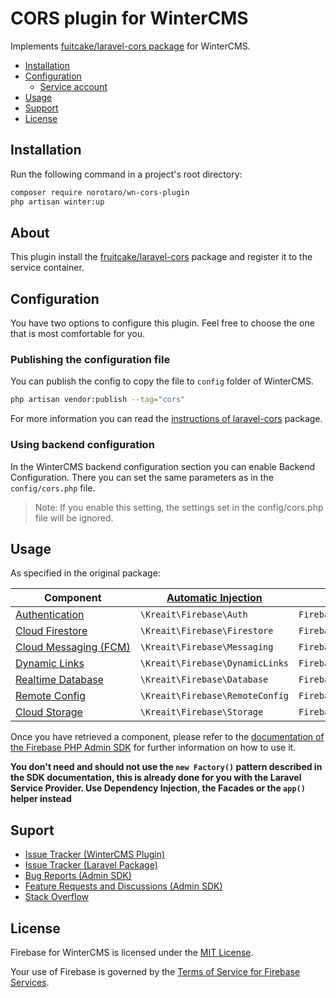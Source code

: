 # CORS plugin for WinterCMS

Implements [fuitcake/laravel-cors package](https://github.com/fruitcake/laravel-cors) for WinterCMS.

- [Installation](#installation)
- [Configuration](#configuration)
  - [Service account](#service-account)
- [Usage](#usage)
- [Support](#support)
- [License](#license)

## Installation

Run the following command in a project's root directory:

```sh
composer require norotaro/wn-cors-plugin
php artisan winter:up
```

## About

This plugin install the [fruitcake/laravel-cors](https://github.com/kreait/laravel-firebase#configuration) package and register it to the service container.

## Configuration

You have two options to configure this plugin. Feel free to choose the one that is most comfortable for you.

### Publishing the configuration file

You can publish the config to copy the file to `config` folder of WinterCMS.

```sh
php artisan vendor:publish --tag="cors"
```

For more information you can read the [instructions of laravel-cors](https://github.com/fruitcake/laravel-cors#configuration) package.

### Using backend configuration

In the WinterCMS backend configuration section you can enable Backend Configuration. There you can set the same parameters as in the `config/cors.php` file.

> Note: If you enable this setting, the settings set in the config/cors.php file will be ignored.

## Usage

As specified in the original package:

| Component | [Automatic Injection](https://laravel.com/docs/5.8/container#automatic-injection) | [Facades](https://laravel.com/docs/facades) | [`app()`](https://laravel.com/docs/helpers#method-app) |
| --- | --- | --- | --- |
| [Authentication](https://firebase-php.readthedocs.io/en/stable/authentication.html) | `\Kreait\Firebase\Auth` | `Firebase::auth()` | `app('firebase.auth')` |
| [Cloud Firestore](https://firebase-php.readthedocs.io/en/stable/cloud-firestore.html) | `\Kreait\Firebase\Firestore` | `Firebase::firestore()` | `app('firebase.firestore')` |
| [Cloud&nbsp;Messaging&nbsp;(FCM)](https://firebase-php.readthedocs.io/en/stable/cloud-messaging.html) | `\Kreait\Firebase\Messaging` | `Firebase::messaging()` | `app('firebase.messaging')` |
| [Dynamic&nbsp;Links](https://firebase-php.readthedocs.io/en/stable/dynamic-links.html) | `\Kreait\Firebase\DynamicLinks` | `Firebase::dynamicLinks()` | `app('firebase.dynamic_links')` |
| [Realtime Database](https://firebase-php.readthedocs.io/en/stable/realtime-database.html) | `\Kreait\Firebase\Database` | `Firebase::database()` | `app('firebase.database')` |
| [Remote Config](https://firebase-php.readthedocs.io/en/stable/remote-config.html) | `\Kreait\Firebase\RemoteConfig` | `Firebase::remoteConfig()` | `app('firebase.remote_config')` |
| [Cloud Storage](https://firebase-php.readthedocs.io/en/stable/cloud-storage.html) | `\Kreait\Firebase\Storage` | `Firebase::storage()` | `app('firebase.storage')` |

Once you have retrieved a component, please refer to the [documentation of the Firebase PHP Admin SDK](https://firebase-php.readthedocs.io)
for further information on how to use it.

**You don't need and should not use the `new Factory()` pattern described in the SDK documentation, this is already
done for you with the Laravel Service Provider. Use Dependency Injection, the Facades or the `app()` helper instead**

## Suport

- [Issue Tracker (WinterCMS Plugin)](https://github.com/norotaro/wn-firebase-plugin/issues/)
- [Issue Tracker (Laravel Package)](https://github.com/kreait/laravel-firebase/issues/)
- [Bug Reports (Admin SDK)](https://github.com/kreait/firebase-php/issues/)
- [Feature Requests and Discussions (Admin SDK)](https://github.com/kreait/firebase-php/discussions)
- [Stack Overflow](https://stackoverflow.com/questions/tagged/firebase+php)

## License

Firebase for WinterCMS is licensed under the [MIT License](LICENSE).

Your use of Firebase is governed by the [Terms of Service for Firebase Services](https://firebase.google.com/terms/).